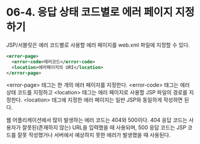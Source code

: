 # 06-4. 응답 상태 코드별로 에러 페이지 지정하기
JSP/서블릿은 에러 코드별로 사용할 에러 페이지를 web.xml 파일에 지정할 수 있다.
```xml
<error-page>
  <error-code>에러코드</error-code>
  <location>에러페이지의 URI</location>
</error-page>
```
\<error-page> 태그는 한 개의 에러 페이지를 지정한다.
\<error-code> 태그는 에러 상태 코드를 지정하고 \<location> 태그는 에러 페이지로 사용할 JSP 파일의 경로를 지정한다.
\<location> 태그에 지정한 에러 페이지는 일반 JSP와 동일하게 작성하면 된다.

웹 어플리케이션에서 많이 발생하는 에러 코드는 404와 500이다. 
404 응답 코드는 사용자가 잘못된(존재하지 않는) URL을 입력했을 때 사용되며, 500 응답 코드는 JSP 코드를 잘못 작성했거나 서버에서 예상하지 못한 에러가 발생했을 때 사용된다.
